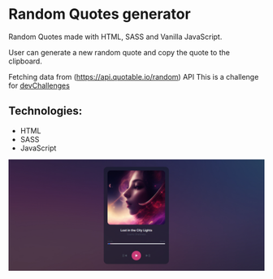 # Random Quotes generator

Random Quotes made with HTML, SASS and Vanilla JavaScript. 

User can generate a new random quote and copy the quote to the clipboard.

Fetching data from (https://api.quotable.io/random) API   This is a challenge for [devChallenges](https://devchallenges.io/)

## Technologies:

* HTML
* SASS
* JavaScript



![Screenshot](https://github.com/nacho1520/music-player/blob/main/public/shot.png)